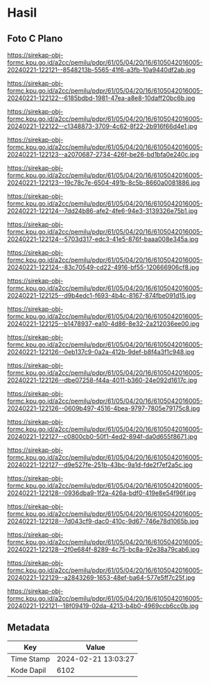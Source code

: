 # Hasil

## Foto C Plano

https://sirekap-obj-formc.kpu.go.id/a2cc/pemilu/pdpr/61/05/04/20/16/6105042016005-20240221-122121--8548213b-5565-41f6-a3fb-10a9440df2ab.jpg

https://sirekap-obj-formc.kpu.go.id/a2cc/pemilu/pdpr/61/05/04/20/16/6105042016005-20240221-122122--6185bdbd-1981-47ea-a8e8-10daff20bc6b.jpg

https://sirekap-obj-formc.kpu.go.id/a2cc/pemilu/pdpr/61/05/04/20/16/6105042016005-20240221-122122--c1348873-3709-4c62-8f22-2b916f66d4e1.jpg

https://sirekap-obj-formc.kpu.go.id/a2cc/pemilu/pdpr/61/05/04/20/16/6105042016005-20240221-122123--a2070687-2734-426f-be26-bd1bfa0e240c.jpg

https://sirekap-obj-formc.kpu.go.id/a2cc/pemilu/pdpr/61/05/04/20/16/6105042016005-20240221-122123--19c78c7e-6504-491b-8c5b-8660a0081886.jpg

https://sirekap-obj-formc.kpu.go.id/a2cc/pemilu/pdpr/61/05/04/20/16/6105042016005-20240221-122124--7dd24b86-afe2-4fe6-94e3-3139326e75b1.jpg

https://sirekap-obj-formc.kpu.go.id/a2cc/pemilu/pdpr/61/05/04/20/16/6105042016005-20240221-122124--5703d317-edc3-41e5-876f-baaa008e345a.jpg

https://sirekap-obj-formc.kpu.go.id/a2cc/pemilu/pdpr/61/05/04/20/16/6105042016005-20240221-122124--83c70549-cd22-4916-bf55-120666906cf8.jpg

https://sirekap-obj-formc.kpu.go.id/a2cc/pemilu/pdpr/61/05/04/20/16/6105042016005-20240221-122125--d9b4edc1-f693-4b4c-8167-874fbe091d15.jpg

https://sirekap-obj-formc.kpu.go.id/a2cc/pemilu/pdpr/61/05/04/20/16/6105042016005-20240221-122125--b1478937-ea10-4d86-8e32-2a212036ee00.jpg

https://sirekap-obj-formc.kpu.go.id/a2cc/pemilu/pdpr/61/05/04/20/16/6105042016005-20240221-122126--0eb137c9-0a2a-412b-9def-b8f4a3f1c948.jpg

https://sirekap-obj-formc.kpu.go.id/a2cc/pemilu/pdpr/61/05/04/20/16/6105042016005-20240221-122126--dbe07258-f44a-4011-b360-24e092d1617c.jpg

https://sirekap-obj-formc.kpu.go.id/a2cc/pemilu/pdpr/61/05/04/20/16/6105042016005-20240221-122126--0609b497-4516-4bea-9797-7805e79175c8.jpg

https://sirekap-obj-formc.kpu.go.id/a2cc/pemilu/pdpr/61/05/04/20/16/6105042016005-20240221-122127--c0800cb0-50f1-4ed2-894f-da0d655f8671.jpg

https://sirekap-obj-formc.kpu.go.id/a2cc/pemilu/pdpr/61/05/04/20/16/6105042016005-20240221-122127--d9e527fe-251b-43bc-9a1d-fde2f7ef2a5c.jpg

https://sirekap-obj-formc.kpu.go.id/a2cc/pemilu/pdpr/61/05/04/20/16/6105042016005-20240221-122128--0936dba9-1f2a-426a-bdf0-419e8e54f96f.jpg

https://sirekap-obj-formc.kpu.go.id/a2cc/pemilu/pdpr/61/05/04/20/16/6105042016005-20240221-122128--7d043cf9-dac0-410c-9d67-746e78d1065b.jpg

https://sirekap-obj-formc.kpu.go.id/a2cc/pemilu/pdpr/61/05/04/20/16/6105042016005-20240221-122128--2f0e684f-8289-4c75-bc8a-92e38a79cab6.jpg

https://sirekap-obj-formc.kpu.go.id/a2cc/pemilu/pdpr/61/05/04/20/16/6105042016005-20240221-122129--a2843269-1653-48ef-ba64-577e5ff7c25f.jpg

https://sirekap-obj-formc.kpu.go.id/a2cc/pemilu/pdpr/61/05/04/20/16/6105042016005-20240221-122121--18f09419-02da-4213-b4b0-4969ccb6cc0b.jpg


## Metadata

| Key        | Value               |
| ---------- | ------------------- |
| Time Stamp | 2024-02-21 13:03:27 |
| Kode Dapil | 6102                |



